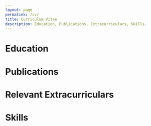 ```yaml
---
layout: page
permalink: /cv/
title: Curriculum Vitae
description: Education, Publications, Extracurriculars, Skills.
---
```


# Education

# Publications

# Relevant Extracurriculars

# Skills

